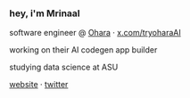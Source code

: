### hey, i'm Mrinaal

software engineer @ [Ohara](https://ohara.ai) · [x.com/tryoharaAI](https://x.com/tryoharaAI)  

working on their AI codegen app builder

studying data science at ASU

[website](https://aroramrinaal.com) · [twitter](https://x.com/aroramri)
